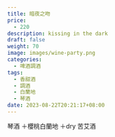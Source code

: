 ```yaml
---
title: 暗夜之吻
price:
  - 220
description: kissing in the dark
draft: false
weight: 70
image: images/wine-party.png
categories:
  - 啤酒調酒
tags:
  - 香甜酒
  - 調酒
  - 白蘭地
  - 琴酒
date: 2023-08-22T20:21:17+08:00
---
```

琴酒 ＋櫻桃白蘭地 ＋dry 苦艾酒 